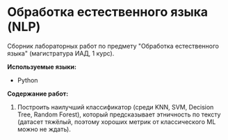 # Обработка естественного языка (NLP)

Сборник лабораторных работ по предмету "Обработка естественного языка" (магистратура ИАД, 1 курс).

**Используемые языки:**
* Python


**Содержание работ:**
1) Построить наилучший классификатор (среди KNN, SVM, Decision Tree, Random Forest), который предсказывает этничность по тексту (датасет тяжёлый, поэтому хороших метрик от классического ML можно не ждать).
